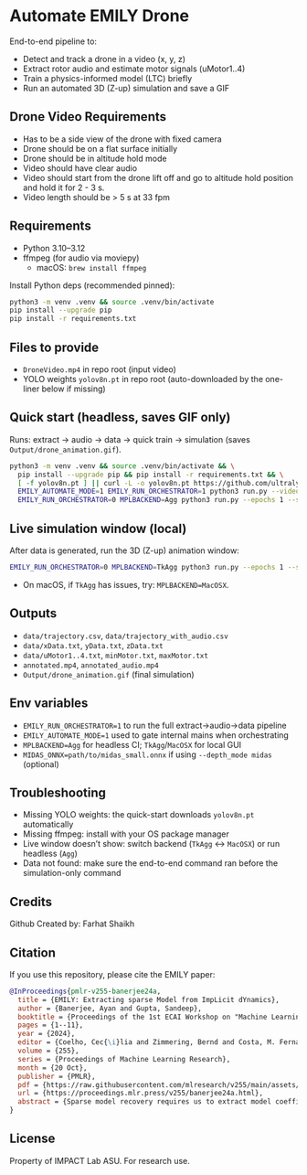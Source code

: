 # Automate EMILY Drone

End-to-end pipeline to:
- Detect and track a drone in a video (x, y, z)
- Extract rotor audio and estimate motor signals (uMotor1..4)
- Train a physics-informed model (LTC) briefly
- Run an automated 3D (Z-up) simulation and save a GIF

## Drone Video Requirements

- Has to be a side view of the drone with fixed camera
- Drone should be on a flat surface initially
- Drone should be in altitude hold mode
- Video should have clear audio
- Video should start from the drone lift off and go to altitude hold position and hold it for 2 - 3 s.
- Video length should be > 5 s at 33 fpm

## Requirements
- Python 3.10–3.12
- ffmpeg (for audio via moviepy)
  - macOS: `brew install ffmpeg`

Install Python deps (recommended pinned):
```bash
python3 -m venv .venv && source .venv/bin/activate
pip install --upgrade pip
pip install -r requirements.txt
```

## Files to provide
- `DroneVideo.mp4` in repo root (input video)
- YOLO weights `yolov8n.pt` in repo root (auto-downloaded by the one-liner below if missing)

## Quick start (headless, saves GIF only)
Runs: extract → audio → data → quick train → simulation (saves `Output/drone_animation.gif`).
```bash
python3 -m venv .venv && source .venv/bin/activate && \
  pip install --upgrade pip && pip install -r requirements.txt && \
  [ -f yolov8n.pt ] || curl -L -o yolov8n.pt https://github.com/ultralytics/assets/releases/download/v0.0.0/yolov8n.pt && \
  EMILY_AUTOMATE_MODE=1 EMILY_RUN_ORCHESTRATOR=1 python3 run.py --video DroneVideo.mp4 --weights yolov8n.pt && \
  EMILY_RUN_ORCHESTRATOR=0 MPLBACKEND=Agg python3 run.py --epochs 1 --size 32 --model ltc --log 1
```

## Live simulation window (local)
After data is generated, run the 3D (Z-up) animation window:
```bash
EMILY_RUN_ORCHESTRATOR=0 MPLBACKEND=TkAgg python3 run.py --epochs 1 --size 32 --model ltc --log 1
```
- On macOS, if `TkAgg` has issues, try: `MPLBACKEND=MacOSX`.

## Outputs
- `data/trajectory.csv`, `data/trajectory_with_audio.csv`
- `data/xData.txt`, `yData.txt`, `zData.txt`
- `data/uMotor1..4.txt`, `minMotor.txt`, `maxMotor.txt`
- `annotated.mp4`, `annotated_audio.mp4`
- `Output/drone_animation.gif` (final simulation)

## Env variables
- `EMILY_RUN_ORCHESTRATOR=1` to run the full extract→audio→data pipeline
- `EMILY_AUTOMATE_MODE=1` used to gate internal mains when orchestrating
- `MPLBACKEND=Agg` for headless CI; `TkAgg`/`MacOSX` for local GUI
- `MIDAS_ONNX=path/to/midas_small.onnx` if using `--depth_mode midas` (optional)

## Troubleshooting
- Missing YOLO weights: the quick-start downloads `yolov8n.pt` automatically
- Missing ffmpeg: install with your OS package manager
- Live window doesn’t show: switch backend (`TkAgg` ↔ `MacOSX`) or run headless (`Agg`)
- Data not found: make sure the end-to-end command ran before the simulation-only command

## Credits
Github Created by: Farhat Shaikh

## Citation
If you use this repository, please cite the EMILY paper:

```bibtex
@InProceedings{pmlr-v255-banerjee24a,
  title = {EMILY: Extracting sparse Model from ImpLicit dYnamics},
  author = {Banerjee, Ayan and Gupta, Sandeep},
  booktitle = {Proceedings of the 1st ECAI Workshop on "Machine Learning Meets Differential Equations: From Theory to Applications"},
  pages = {1--11},
  year = {2024},
  editor = {Coelho, Cec{\i}lia and Zimmering, Bernd and Costa, M. Fernanda P. and Ferr{\'a}s, Lu{\'\i}s L. and Niggemann, Oliver},
  volume = {255},
  series = {Proceedings of Machine Learning Research},
  month = {20 Oct},
  publisher = {PMLR},
  pdf = {https://raw.githubusercontent.com/mlresearch/v255/main/assets/banerjee24a/banerjee24a.pdf},
  url = {https://proceedings.mlr.press/v255/banerjee24a.html},
  abstract = {Sparse model recovery requires us to extract model coefficients of ordinary differential equations (ODE) with few nonlinear terms from data. This problem has been effectively solved in recent literature for the case when all state variables of the ODE are measured. In practical deployments, measurements of all the state variables of the underlying ODE model of a process are not available, resulting in implicit (unmeasured) dynamics. In this paper, we propose EMILY, that can extract the underlying ODE of a dynamical process even if much of the dynamics is implicit. We show the utility of EMILY on four baseline examples and compare with the state-of-the-art techniques such as SINDY-MPC. Results show that unlike SINDY-MPC, EMILY can recover model coefficients accurately under implicit dynamics.}
}
```

## License
Property of IMPACT Lab ASU. For research use.
